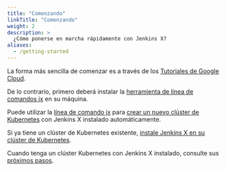 ```yaml
---
title: "Comenzando"
linkTitle: "Comenzando"
weight: 2
description: >
  ¿Cómo ponerse en marcha rápidamente con Jenkins X?
aliases:
  - /getting-started
---
```


La forma más sencilla de comenzar es a través de los [Tutoriales de Google Cloud](/es/docs/managing-jx/tutorials/google-hosted/).

De lo contrario, primero deberá instalar la [herramienta de línea de comandos jx](/docs/getting-started/setup/install/) en su máquina.

Puede utilizar la [línea de comando jx](/commands/jx/#jx) para [crear un nuevo clúster de Kubernetes](/docs/getting-started/setup/create-cluster) con Jenkins X instalado automáticamente.

Si ya tiene un clúster de Kubernetes existente, [instale Jenkins X en su clúster de Kubernetes](/getting-started/install-on-cluster/).

Cuando tenga un clúster Kubernetes con Jenkins X instalado, consulte sus [próximos pasos](/es/docs/getting-started/next/).